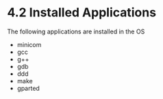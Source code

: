 # 4.2	Installed Applications

The following applications are installed in the OS

* minicom
* gcc
* g++
* gdb
* ddd
* make
* gparted
